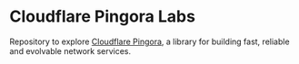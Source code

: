 # Cloudflare Pingora Labs
Repository to explore [Cloudflare Pingora](https://github.com/cloudflare/pingora), a library for building fast, reliable and evolvable network services.